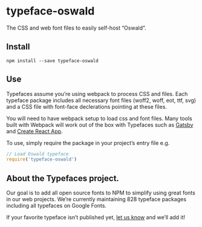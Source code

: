 
# typeface-oswald

The CSS and web font files to easily self-host “Oswald”.

## Install

`npm install --save typeface-oswald`

## Use

Typefaces assume you’re using webpack to process CSS and files. Each typeface
package includes all necessary font files (woff2, woff, eot, ttf, svg) and
a CSS file with font-face declerations pointing at these files.

You will need to have webpack setup to load css and font files. Many tools built
with Webpack will work out of the box with Typefaces such as [Gatsby](https://github.com/gatsbyjs/gatsby)
and [Create React App](https://github.com/facebookincubator/create-react-app).

To use, simply require the package in your project’s entry file e.g.

```javascript
// Load Oswald typeface
require('typeface-oswald')
```

## About the Typefaces project.

Our goal is to add all open source fonts to NPM to simplify using great fonts in
our web projects. We’re currently maintaining 828 typeface packages
including all typefaces on Google Fonts.

If your favorite typeface isn’t published yet, [let us know](https://github.com/KyleAMathews/typefaces)
and we’ll add it!
